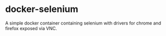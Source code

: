 # docker-selenium
A simple docker container containing selenium with drivers for chrome and firefox exposed via VNC.
